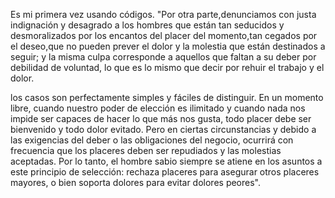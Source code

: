 Es mi primera vez usando códigos.
 "Por otra parte,denunciamos con justa indignación y desagrado a los hombres que están tan seducidos y desmoralizados por los encantos del placer del momento,tan cegados por el deseo,que no pueden prever el dolor y la molestia que están destinados a seguir;
 y la misma culpa corresponde a aquellos que faltan a su deber por debilidad de voluntad, lo que es lo mismo que decir por rehuir el trabajo y el dolor.

 los casos son perfectamente simples y fáciles de distinguir. En un momento libre, cuando nuestro poder de elección es ilimitado y cuando nada nos impide ser capaces de hacer lo que más nos gusta, todo placer debe ser bienvenido y todo dolor evitado. 
 Pero en ciertas circunstancias y debido a las exigencias del deber o las obligaciones del negocio, ocurrirá con frecuencia que los placeres deben ser repudiados y las molestias aceptadas. 
 Por lo tanto, el hombre sabio siempre se atiene en los asuntos a este principio de selección: rechaza placeres para asegurar otros placeres mayores, o bien soporta dolores para evitar dolores peores".
